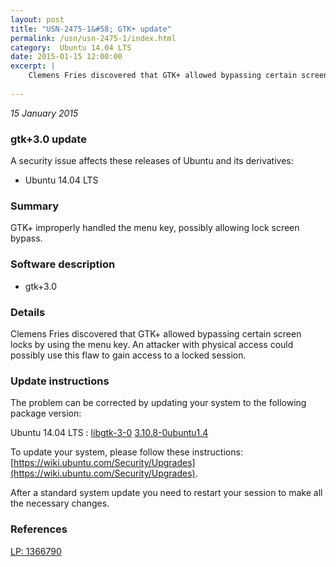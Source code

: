 ```yaml
---
layout: post
title: "USN-2475-1&#58; GTK+ update"
permalink: /usn/usn-2475-1/index.html
category:  Ubuntu 14.04 LTS
date: 2015-01-15 12:00:00
excerpt: |
    Clemens Fries discovered that GTK+ allowed bypassing certain screen locks by using the menu key. An attacker with physical access could possibly use this flaw to gain access to a locked session. 
    
--- 
```

 
 

*15 January 2015*

### gtk+3.0 update

A security issue affects these releases of Ubuntu and its derivatives:

* Ubuntu 14.04 LTS

### Summary

GTK+ improperly handled the menu key, possibly allowing lock screen bypass. 

### Software description

* gtk+3.0 

### Details

Clemens Fries discovered that GTK+ allowed bypassing certain screen locks by using the menu key. An attacker with physical access could possibly use this flaw to gain access to a locked session. 

### Update instructions

The problem can be corrected by updating your system to the following package version:

Ubuntu 14.04 LTS
 : [libgtk-3-0](https://launchpad.net/ubuntu/+source/gtk+3.0) <span> [3.10.8-0ubuntu1.4](https://launchpad.net/ubuntu/+source/gtk+3.0/3.10.8-0ubuntu1.4) </span> 

To update your system, please follow these instructions: [https://wiki.ubuntu.com/Security/Upgrades](https://wiki.ubuntu.com/Security/Upgrades).

After a standard system update you need to restart your session to make all the necessary changes. 

### References

 
 [LP: 1366790](https://launchpad.net/bugs/1366790)
 

